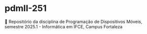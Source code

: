 # pdmII-251
🧾 Repositório da disciplina de Programação de Dispositivos Móveis, semestre 2025.1 - Informática em IFCE, Campus Fortaleza

